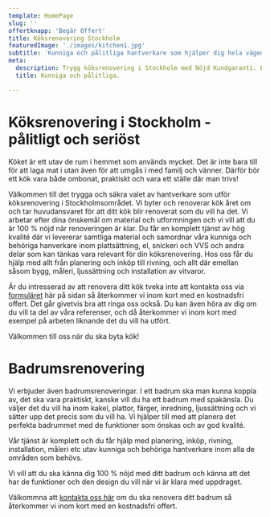 ```yaml
---
template: HomePage
slug: ''
offertknapp: 'Begär Offert'
title: Köksrenovering Stockholm
featuredImage: './images/kitchen1.jpg'
subtitle: 'Kunniga och pålitliga hantverkare som hjälper dig hela vägen till ditt drömkök.'
meta:
  description: Trygg köksrenovering i Stockholm med Nöjd Kundgaranti. Enkelt, smidigt och flexibelt. Kontakta oss för offert idag. Ring eller maila, eller använd vårat formulär.
  title: Kunniga och pålitliga.

---
```


# Köksrenovering i Stockholm - pålitligt och seriöst

Köket är ett utav de rum i hemmet som används mycket. Det är inte bara till för att laga mat i utan även för att umgås i med familj och vänner. Därför bör ett kök vara både ombonat, praktiskt och vara ett ställe där man trivs!

Välkommen till det trygga och säkra valet av hantverkare som utför köksrenovering i Stockholmsområdet. Vi byter och renoverar kök året om och tar huvudansvaret för att ditt kök blir renoverat som du vill ha det. Vi arbetar efter dina önskemål om material och utformningen och vi vill att du är 100 % nöjd när renoveringen är klar. Du får en komplett tjänst av hög kvalité där vi levererar samtliga material och samordnar våra kunniga och behöriga hanverkare inom plattsättning, el, snickeri och VVS och andra delar som kan tänkas vara relevant för din köksrenovering. Hos oss får du hjälp med allt från planering och inköp till rivning, och allt där emellan såsom bygg, måleri, ljussättning och installation av vitvaror.

Är du intresserad av att renovera ditt kök tveka inte att kontakta oss via [formuläret](/offert) här på sidan så återkommer vi inom kort med en kostnadsfri offert. Det går givetvis bra att ringa oss också. Du kan även höra av dig om du vill ta del av våra referenser, och då återkommer vi inom kort med exempel på arbeten liknande det du vill ha utfört.

Välkommen till oss när du ska byta kök!


# Badrumsrenovering

Vi erbjuder även badrumsrenoveringar. I ett badrum ska man kunna koppla av, det ska vara praktiskt, kanske vill du ha ett badrum med spakänsla. Du väljer det du vill ha inom kakel, plattor, färger, inredning, ljussättning och vi sätter upp det precis som du vill ha. Vi hjälper till med att planera det perfekta badrummet med de funktioner som önskas och av god kvalité.

Vår tjänst är komplett och du får hjälp med planering, inköp, rivning, installation, måleri etc utav kunniga och behöriga hantverkare inom alla de områden som behövs. 

Vi vill att du ska känna dig 100 % nöjd med ditt badrum och känna att det har de funktioner och den design du vill när vi är klara med uppdraget. 

Välkommna att [kontakta oss här](/offert) om du ska renovera ditt badrum så återkommer vi inom kort med en kostnadsfri offert.

